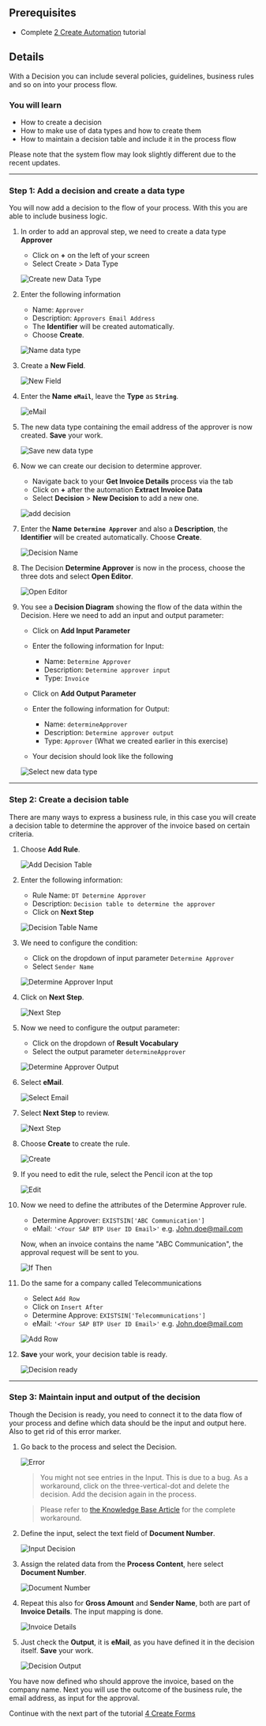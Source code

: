 ## Prerequisites
- Complete [2 Create Automation](https://github.com/SAP-samples/process-automation-enablement/tree/main/Workshops/LCNC_Roadshow%20-%20simplified/Build%20Process%20Automation/2%20Create%20Automation/spa-dox-create-automation.md) tutorial

## Details
With a Decision you can include several policies, guidelines, business rules and so on into your process flow.

### You will learn
  - How to create a decision
  - How to make use of data types and how to create them
  - How to maintain a decision table and include it in the process flow

Please note that the system flow may look slightly different due to the recent updates.

---

### Step 1: Add a decision and create a data type

You will now add a decision to the flow of your process. With this you are able to include business logic.

1. In order to add an approval step, we need to create a data type **Approver**
    - Click on **+** on the left of your screen
    - Select Create > Data Type

    ![Create new Data Type](07.png)

2. Enter the following information
    - Name: `Approver` 
    - Description: `Approvers Email Address`
    - The **Identifier** will be created automatically. 
    - Choose **Create**.

    ![Name data type](08.png)

3. Create a **New Field**.

    ![New Field](09.png)

4. Enter the **Name** **`eMail`**, leave the **Type** as **`String`**.

    ![eMail](10.png)

5. The new data type containing the email address of the approver is now created. **Save** your work.

    ![Save new data type](11.png)


6. Now we can create our decision to determine approver.
    - Navigate back to your **Get Invoice Details** process via the tab
    - Click on **+** after the automation **Extract Invoice Data**
    - Select **Decision** > **New Decision** to add a new one.

    ![add decision](01.png)

7. Enter the **Name** **`Determine Approver`** and also a **Description**, the **Identifier** will be created automatically. Choose **Create**.

    ![Decision Name](02.png)

8. The Decision **Determine Approver** is now in the process, choose the three dots and select **Open Editor**.

    ![Open Editor](03.png)

9. You see a **Decision Diagram** showing the flow of the data within the Decision. Here we need to add an input and output parameter:
    - Click on **Add Input Parameter**
    - Enter the following information for Input:
        - Name: `Determine Approver`
        - Description: `Determine approver input`
        - Type: `Invoice`
    
    - Click on **Add Output Parameter**
    - Enter the following information for Output:
        - Name: `determineApprover`
        - Description: `Determine approver output`
        - Type: `Approver` (What we created earlier in this exercise)
    
    - Your decision should look like the following

    ![Select new data type](12.png)

---

### Step 2: Create a decision table

There are many ways to express a business rule, in this case you will create a decision table to determine the approver of the invoice based on certain criteria.

1. Choose **Add Rule**.

    ![Add Decision Table](14.png)

2. Enter the following information:
    - Rule Name: `DT Determine Approver`
    - Description: `Decision table to determine the approver`
    - Click on **Next Step**

    ![Decision Table Name](15.png)

3. We need to configure the condition:
    - Click on the dropdown of input parameter `Determine Approver`
    - Select `Sender Name`

    ![Determine Approver Input](16.png)

4. Click on **Next Step**.

    ![Next Step](16bis.png)

5. Now we need to configure the output parameter:
    - Click on the dropdown of **Result Vocabulary**
    - Select the output parameter `determineApprover` 

    ![Determine Approver Output](17.png)

6. Select **eMail**.

    ![Select Email](18.png)

7. Select **Next Step** to review.

    ![Next Step](19.png)

8. Choose **Create** to create the rule.

    ![Create](20.png)

9. If you need to edit the rule, select the Pencil icon at the top

    ![Edit](21.png)

10. Now we need to define the attributes of the Determine Approver rule. 
    - Determine Approver: `EXISTSIN['ABC Communication']`
    - eMail: `'<Your SAP BTP User ID Email>'` e.g. John.doe@mail.com

    Now, when an invoice contains the name "ABC Communication", the approval request will be sent to you.

    ![If Then](22.png)

11. Do the same for a company called Telecommunications
    - Select `Add Row`
    - Click on `Insert After`
    - Determine Approve: `EXISTSIN['Telecommunications']`
    - eMail: `'<Your SAP BTP User ID Email>'` e.g. John.doe@mail.com

    ![Add Row](23.png)

13. **Save** your work, your decision table is ready.

    ![Decision ready](24.png)

---

### Step 3: Maintain input and output of the decision

Though the Decision is ready, you need to connect it to the data flow of your process and define which data should be the input and output here. Also to get rid of this error marker.

1. Go back to the process and select the Decision.

    ![Error](28.png)

    > You might not see entries in the Input. This is due to a bug. As a workaround, click on the three-vertical-dot and delete the decision. Add the decision again in the process.

    > Please refer to [the Knowledge Base Article](https://launchpad.support.sap.com/#/notes/3207153) for the complete workaround.

2. Define the input, select the text field of **Document Number**.

    ![Input Decision](29.png)

3. Assign the related data from the **Process Content**, here select **Document Number**.

    ![Document Number](30.png)

4. Repeat this also for **Gross Amount** and **Sender Name**, both are part of **Invoice Details**. The input mapping is done.

    ![Invoice Details](31.png)

5. Just check the **Output**, it is **eMail**, as you have defined it in the decision itself. **Save** your work.

    ![Decision Output](32.png)


You have now defined who should approve the invoice, based on the company name. Next you will use the outcome of the business rule, the email address, as input for the approval.


Continue with the next part of the tutorial [4 Create Forms](https://github.com/SAP-samples/process-automation-enablement/tree/main/Workshops/LCNC_Roadshow%20-%20simplified/Build%20Process%20Automation/4%20Create%20Forms/readme.md)
